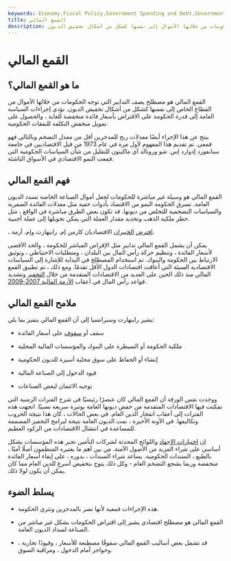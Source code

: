 ```yaml
---
keywords: Economy,Fiscal Policy,Government Spending and Debt,Government Spending
title: القمع المالي
description: القمع المالي هو مصطلح يصف التدابير التي توجه الحكومات من خلالها الأموال إلى نفسها كشكل من أشكال تخفيض الديون.
---
```


# القمع المالي
## ما هو القمع المالي؟

القمع المالي هو مصطلح يصف التدابير التي توجه الحكومات من خلالها الأموال من القطاع الخاص إلى نفسها كشكل من أشكال تخفيض الديون. تؤدي إجراءات السياسة العامة إلى قدرة الحكومة على الاقتراض بأسعار فائدة منخفضة للغاية ، والحصول على تمويل منخفض التكلفة للنفقات الحكومية.

ينتج عن هذا الإجراء أيضًا معدلات ربح للمدخرين أقل من معدل التضخم وبالتالي فهو قمعي. تم تقديم هذا المفهوم لأول مرة في عام 1973 من قبل الاقتصاديين في جامعة ستانفورد إدوارد إس. شو ورونالد آي ماكينون للتقليل من شأن السياسات الحكومية التي قمعت النمو الاقتصادي في الأسواق الناشئة.

## فهم القمع المالي

القمع المالي هو وسيلة غير مباشرة للحكومات لجعل أموال الصناعة الخاصة تسدد الديون العامة. تسرق الحكومة النمو من الاقتصاد بأدوات خفية مثل معدلات الفائدة الصفرية والسياسات التضخمية للتخلص من ديونها. قد تكون بعض الطرق مباشرة في الواقع ، مثل حظر ملكية الذهب وتحديد مقدار العملة التي يمكن تحويلها إلى عملة أجنبية.

، [افترض](/liquidation) [الخبيران](/nber) الاقتصاديان كارمن إم. راينهارت وإم. أزمة.

يمكن أن يشمل القمع المالي تدابير مثل الإقراض المباشر للحكومة ، والحد الأقصى لأسعار الفائدة ، وتنظيم حركة رأس المال بين البلدان ، ومتطلبات الاحتياطي ، وتوثيق الارتباط بين الحكومة والبنوك. تم استخدام المصطلح في البداية للإشارة إلى السياسات الاقتصادية السيئة التي أعاقت اقتصادات الدول الأقل تقدمًا. ومع ذلك ، تم تطبيق القمع المالي منذ ذلك الحين على العديد من الاقتصادات المتقدمة من خلال [التحفيز](/economic-stimulus) وتشديد قواعد رأس المال في أعقاب [الأزمة المالية 2007-2009](/great-recession).

## ملامح القمع المالي

يشير راينهارت وسبرانسيا إلى أن القمع المالي يتميز بما يلي:

- سقف أو [سقوف](/ceiling) على أسعار الفائدة

- ملكية الحكومة أو السيطرة على البنوك والمؤسسات المالية المحلية

- إنشاء أو الحفاظ على سوق محلية أسيرة للديون الحكومية

- قيود الدخول إلى الصناعة المالية

- توجيه الائتمان لبعض الصناعات

ووجدت نفس الورقة أن القمع المالي كان عنصرًا رئيسيًا في شرح الفترات الزمنية التي تمكنت فيها الاقتصادات المتقدمة من خفض ديونها العامة بوتيرة سريعة نسبيًا. اتجهت هذه الفترات إلى أعقاب انفجار الدين العام. في بعض الحالات ، كان هذا نتيجة الحروب وتكاليفها. في الآونة الأخيرة ، نمت الديون العامة نتيجة لبرامج التحفيز المصممة للمساعدة في انتشال الاقتصادات من الركود العظيم.

إن [اختبارات الإجهاد](/stresstesting) واللوائح المحدثة لشركات التأمين تجبر هذه المؤسسات بشكل أساسي على شراء المزيد من الأصول الآمنة. من بين أهم ما يعتبره المنظمون أصلًا آمنًا ، بالطبع ، السندات الحكومية. يساعد شراء السندات ، بدوره ، على إبقاء أسعار الفائدة منخفضة وربما يشجع التضخم العام - وكل ذلك يتوج بتخفيض أسرع للدين العام مما كان يمكن أن يكون لولا ذلك.

## يسلط الضوء

- هذه الإجراءات قمعية لأنها تضر بالمدخرين وتثري الحكومة.

- القمع المالي هو مصطلح اقتصادي يشير إلى اقتراض الحكومات بشكل غير مباشر من الصناعة لسداد الديون العامة.

- قد تشمل بعض أساليب القمع المالي سقوفًا مصطنعة للأسعار ، وقيودًا تجارية ، وحواجز أمام الدخول ، ومراقبة السوق.


